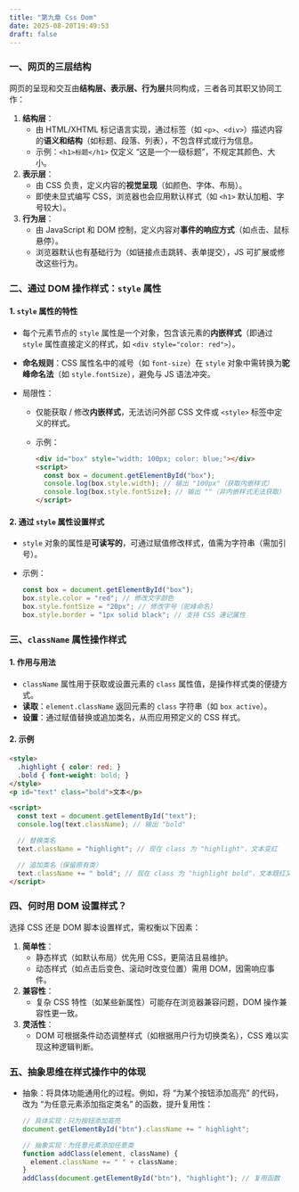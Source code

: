 ```yaml
---
title: "第九章 Css Dom"
date: 2025-08-20T19:49:53
draft: false
---
```


### 一、网页的三层结构

网页的呈现和交互由**结构层、表示层、行为层**共同构成，三者各司其职又协同工作：

1. **结构层**：
   - 由 HTML/XHTML 标记语言实现，通过标签（如 `<p>`、`<div>`）描述内容的**语义和结构**（如标题、段落、列表），不包含样式或行为信息。
   - 示例：`<h1>标题</h1>` 仅定义 “这是一个一级标题”，不规定其颜色、大小。
2. **表示层**：
   - 由 CSS 负责，定义内容的**视觉呈现**（如颜色、字体、布局）。
   - 即使未显式编写 CSS，浏览器也会应用默认样式（如 `<h1>` 默认加粗、字号较大）。
3. **行为层**：
   - 由 JavaScript 和 DOM 控制，定义内容对**事件的响应方式**（如点击、鼠标悬停）。
   - 浏览器默认也有基础行为（如链接点击跳转、表单提交），JS 可扩展或修改这些行为。

### 二、通过 DOM 操作样式：`style` 属性

#### 1. `style` 属性的特性

- 每个元素节点的 `style` 属性是一个对象，包含该元素的**内嵌样式**（即通过 `style` 属性直接定义的样式，如 `<div style="color: red">`）。

- **命名规则**：CSS 属性名中的减号（如 `font-size`）在 `style` 对象中需转换为**驼峰命名法**（如 `style.fontSize`），避免与 JS 语法冲突。

- 局限性：

  - 仅能获取 / 修改**内嵌样式**，无法访问外部 CSS 文件或 `<style>` 标签中定义的样式。

  - 示例：

    ```html
    <div id="box" style="width: 100px; color: blue;"></div>
    <script>
      const box = document.getElementById("box");
      console.log(box.style.width); // 输出 "100px"（获取内嵌样式）
      console.log(box.style.fontSize); // 输出 ""（非内嵌样式无法获取）
    </script>
    ```

#### 2. 通过 `style` 属性设置样式

- `style` 对象的属性是**可读写的**，可通过赋值修改样式，值需为字符串（需加引号）。

- 示例：

  ```js
  const box = document.getElementById("box");
  box.style.color = "red"; // 修改文字颜色
  box.style.fontSize = "20px"; // 修改字号（驼峰命名）
  box.style.border = "1px solid black"; // 支持 CSS 速记属性
  ```

### 三、`className` 属性操作样式

#### 1. 作用与用法

- `className` 属性用于获取或设置元素的 `class` 属性值，是操作样式类的便捷方式。
- **读取**：`element.className` 返回元素的 `class` 字符串（如 `box active`）。
- **设置**：通过赋值替换或追加类名，从而应用预定义的 CSS 样式。

#### 2. 示例

```html
<style>
  .highlight { color: red; }
  .bold { font-weight: bold; }
</style>
<p id="text" class="bold">文本</p>

<script>
  const text = document.getElementById("text");
  console.log(text.className); // 输出 "bold"

  // 替换类名
  text.className = "highlight"; // 现在 class 为 "highlight"，文本变红

  // 追加类名（保留原有类）
  text.className += " bold"; // 现在 class 为 "highlight bold"，文本既红又粗
</script>
```

### 四、何时用 DOM 设置样式？

选择 CSS 还是 DOM 脚本设置样式，需权衡以下因素：

1. **简单性**：
   - 静态样式（如默认布局）优先用 CSS，更简洁且易维护。
   - 动态样式（如点击后变色、滚动时改变位置）需用 DOM，因需响应事件。
2. **兼容性**：
   - 复杂 CSS 特性（如某些新属性）可能存在浏览器兼容问题，DOM 操作兼容性更一致。
3. **灵活性**：
   - DOM 可根据条件动态调整样式（如根据用户行为切换类名），CSS 难以实现这种逻辑判断。

### 五、抽象思维在样式操作中的体现

- 抽象：将具体功能通用化的过程。例如，将 “为某个按钮添加高亮” 的代码，改为 “为任意元素添加指定类名” 的函数，提升复用性：

  ```js
  // 具体实现：只为按钮添加高亮
  document.getElementById("btn").className += " highlight";
  
  // 抽象实现：为任意元素添加任意类
  function addClass(element, className) {
    element.className += " " + className;
  }
  addClass(document.getElementById("btn"), "highlight"); // 复用函数
  ```